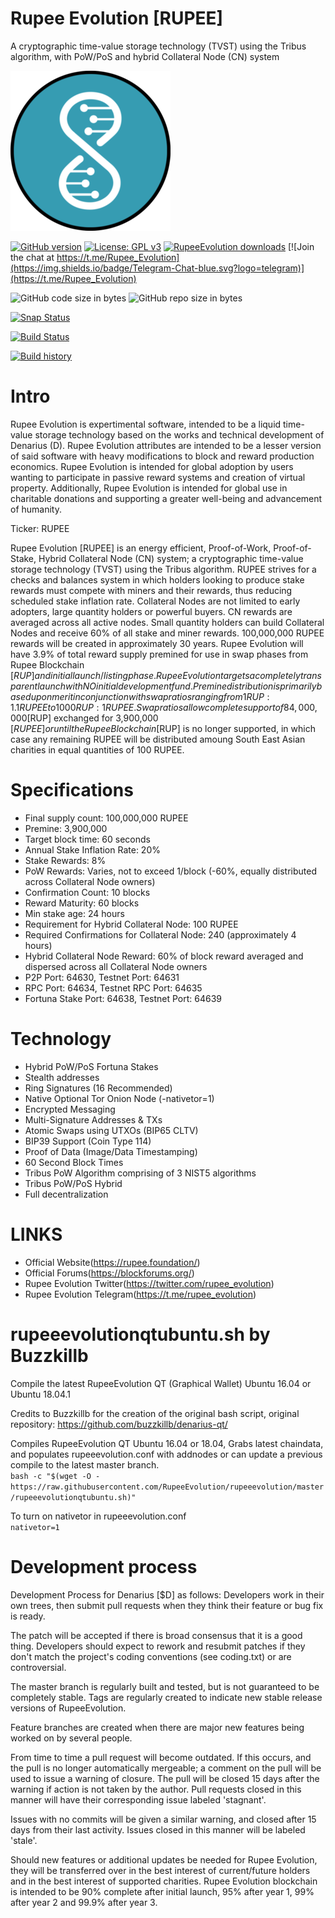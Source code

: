 # Rupee Evolution [RUPEE]
A cryptographic time-value storage technology (TVST) using the Tribus algorithm, with PoW/PoS and hybrid Collateral Node (CN) system 

![logo](https://github.com/Rupee-Foundation/Rupee-Evolution/blob/master/src/qt/res/icons/rupeeevolution-256.png?raw=true)

[![GitHub version](https://img.shields.io/github/release/Rupee-Foundation/Rupee-Evolution.svg)](https://badge.fury.io/gh/Rupee-Foundation%2FRupee-Evolution)
[![License: GPL v3](https://img.shields.io/badge/License-MIT-blue.svg)](https://github.com/Rupee-Foundation/Rupee-Evolution/blob/master/COPYING)
[![RupeeEvolution downloads](https://img.shields.io/github/downloads/Rupee-Foundation/Rupee-Evolution/total.svg?maxAge=2592000)](https://github.com/Rupee-Foundation/Rupee-Evolution/releases)
[![Join the chat at https://t.me/Rupee_Evolution](https://img.shields.io/badge/Telegram-Chat-blue.svg?logo=telegram)](https://t.me/Rupee_Evolution)

![GitHub code size in bytes](https://img.shields.io/github/languages/code-size/Rupee-Foundation/Rupee-Evolution.svg) ![GitHub repo size in bytes](https://img.shields.io/github/repo-size/Rupee-Foundation/Rupee-Evolution.svg)

[![Snap Status](https://build.snapcraft.io/badge/Rupee-Foundation/Rupee-Evolution.svg)](https://build.snapcraft.io/user/Rupee-Foundation/Rupee-Evolution)

[![Build Status](https://travis-ci.org/Rupee-Foundation/Rupee-Evolution.svg?branch=master)](https://travis-ci.org/Rupee-Foundation/Rupee-Evolution)

[![Build history](https://buildstats.info/travisci/chart/Rupee-Foundation/Rupee-Evolution?branch=master)](https://travis-ci.org/Rupee-Foundation/Rupee-Evolution?branch=master)

Intro
==========================
Rupee Evolution is expertimental software, intended to be a liquid time-value storage technology based on the works and technical development of Denarius (D). Rupee Evolution attributes are intended to be a lesser version of said software with heavy modifications to block and reward production economics. Rupee Evolution is intended for global adoption by users wanting to participate in passive reward systems and creation of virtual property. Additionally, Rupee Evolution is intended for global use in charitable donations and supporting a greater well-being and advancement of humanity. 

Ticker: RUPEE

Rupee Evolution [RUPEE] is an energy efficient, Proof-of-Work, Proof-of-Stake, Hybrid Collateral Node (CN) system; a cryptographic time-value storage technology (TVST) using the Tribus algorithm. RUPEE strives for a checks and balances system in which holders looking to produce stake rewards must compete with miners and their rewards, thus reducing scheduled stake inflation rate. Collateral Nodes are not limited to early adopters, large quantity holders or powerful buyers. CN rewards are averaged across all active nodes. Small quantity holders can build Collateral Nodes and receive 60% of all stake and miner rewards.
100,000,000 RUPEE rewards will be created in approximately 30 years. Rupee Evolution will have 3.9% of total reward supply premined for use in swap phases from Rupee Blockchain [$RUP] and initial launch/listing phase. Rupee Evolution targets a completely transparent launch with NO initial development fund. Premine distribution is primarily based upon merit in conjunction with swap ratios ranging from 1 RUP:1.1 RUPEE to 1000 RUP:1 RUPEE. Swap ratios allow complete support of 84,000,000 [$RUP] exchanged for 3,900,000 [$RUPEE] or until the Rupee Blockchain [$RUP] is no longer supported, in which case any remaining RUPEE will be distributed amoung South East Asian charities in equal quantities of 100 RUPEE.

Specifications
==========================
* Final supply count: 100,000,000 RUPEE
* Premine: 3,900,000
* Target block time: 60 seconds
* Annual Stake Inflation Rate: 20%
* Stake Rewards: 8%
* PoW Rewards: Varies, not to exceed 1/block (-60%, equally distributed across Collateral Node owners)
* Confirmation Count: 10 blocks
* Reward Maturity: 60 blocks
* Min stake age: 24 hours
* Requirement for Hybrid Collateral Node: 100 RUPEE
* Required Confirmations for Collateral Node: 240 (approximately 4 hours)
* Hybrid Collateral Node Reward: 60% of block reward averaged and dispersed across all Collateral Node owners
* P2P Port: 64630, Testnet Port: 64631
* RPC Port: 64634, Testnet RPC Port: 64635
* Fortuna Stake Port: 64638, Testnet Port: 64639

Technology
==========================
* Hybrid PoW/PoS Fortuna Stakes
* Stealth addresses
* Ring Signatures (16 Recommended)
* Native Optional Tor Onion Node (-nativetor=1)
* Encrypted Messaging
* Multi-Signature Addresses & TXs
* Atomic Swaps using UTXOs (BIP65 CLTV)
* BIP39 Support (Coin Type 114)
* Proof of Data (Image/Data Timestamping)
* 60 Second Block Times
* Tribus PoW Algorithm comprising of 3 NIST5 algorithms
* Tribus PoW/PoS Hybrid
* Full decentralization

LINKS
==========================
* Official Website(https://rupee.foundation/)
* Official Forums(https://blockforums.org/)
* Rupee Evolution Twitter(https://twitter.com/rupee_evolution)
* Rupee Evolution Telegram(https://t.me/rupee_evolution)

rupeeevolutionqtubuntu.sh by Buzzkillb
===========================
Compile the latest RupeeEvolution QT (Graphical Wallet) Ubuntu 16.04 or Ubuntu 18.04.1

Credits to Buzzkillb for the creation of the original bash script, original repository: https://github.com/buzzkillb/denarius-qt/

Compiles RupeeEvolution QT Ubuntu 16.04 or 18.04, Grabs latest chaindata, and populates rupeeevolution.conf with addnodes or can update a previous compile to the latest master branch.  
```bash -c "$(wget -O - https://raw.githubusercontent.com/RupeeEvolution/rupeeevolution/master/rupeeevolutionqtubuntu.sh)"```  

To turn on nativetor in rupeeevolution.conf  
```nativetor=1```  

Development process
===========================
Development Process for Denarius [$D] as follows:
Developers work in their own trees, then submit pull requests when
they think their feature or bug fix is ready.

The patch will be accepted if there is broad consensus that it is a
good thing.  Developers should expect to rework and resubmit patches
if they don't match the project's coding conventions (see coding.txt)
or are controversial.

The master branch is regularly built and tested, but is not guaranteed
to be completely stable. Tags are regularly created to indicate new
stable release versions of RupeeEvolution.

Feature branches are created when there are major new features being
worked on by several people.

From time to time a pull request will become outdated. If this occurs, and
the pull is no longer automatically mergeable; a comment on the pull will
be used to issue a warning of closure. The pull will be closed 15 days
after the warning if action is not taken by the author. Pull requests closed
in this manner will have their corresponding issue labeled 'stagnant'.

Issues with no commits will be given a similar warning, and closed after
15 days from their last activity. Issues closed in this manner will be
labeled 'stale'.

Should new features or additional updates be needed for Rupee Evolution,
they will be transferred over in the best interest of current/future holders
and in the best interest of supported charities. Rupee Evolution blockchain
is intended to be 90% complete after initial launch, 95% after year 1, 99%
after year 2 and 99.9% after year 3.
